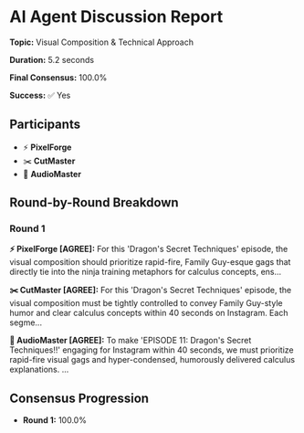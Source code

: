 # AI Agent Discussion Report

**Topic:** Visual Composition & Technical Approach

**Duration:** 5.2 seconds

**Final Consensus:** 100.0%

**Success:** ✅ Yes

## Participants

- ⚡ **PixelForge**
- ✂️ **CutMaster**
- 🎵 **AudioMaster**

## Round-by-Round Breakdown

### Round 1

**⚡ PixelForge [AGREE]:** For this 'Dragon's Secret Techniques' episode, the visual composition should prioritize rapid-fire, Family Guy-esque gags that directly tie into the ninja training metaphors for calculus concepts, ens...

**✂️ CutMaster [AGREE]:** For this 'Dragon's Secret Techniques' episode, the visual composition must be tightly controlled to convey Family Guy-style humor and clear calculus concepts within 40 seconds on Instagram. Each segme...

**🎵 AudioMaster [AGREE]:** To make 'EPISODE 11: Dragon's Secret Techniques!!' engaging for Instagram within 40 seconds, we must prioritize rapid-fire visual gags and hyper-condensed, humorously delivered calculus explanations. ...

## Consensus Progression

- **Round 1:** 100.0%
